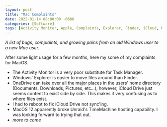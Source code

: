 ```yaml
---
layout: post
title: "Mac Complaints"
date: 2022-01-14 08:00:00 -0600
categories: [Software]
tags: [Activity Monitor, Apple, Complaints, Explorer, Finder, iCloud, MacOS, Microsoft, OneDrive, TimeMachine, Windows]
---
```


*A list of bugs, complaints, and growing pains from an old Windows user to a new Mac user.*

After some light usage for a few months, here my some of my complaints for MacOS.

* The Activity Monitor is a very poor substitute for Task Manager.
* Windows' Explorer is easier to move files around than Finder.
* OneDrive can take over all the major places in the users' home directory (Documents, Downloads, Pictures, etc...); however, iCloud Drive just seems content to exist side by side. This makes it very confusing as to where files exist.
* I had to reboot to fix iCloud Drive not sync'ing.
* MacOS 12 apparently broke Unraid's TimeMachine hosting capability. I was looking forward to trying that out.
* *more to come*
